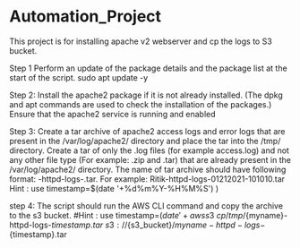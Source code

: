 # Automation_Project
This project is for installing apache v2 webserver and cp the logs to S3 bucket.

Step 1 Perform an update of the package details and the package list at the start of the script.
sudo apt update -y
 

Step 2: Install the apache2 package if it is not already installed. (The dpkg and apt commands are used to check the installation of the packages.)
    Ensure that the apache2 service is running and enabled
    
    
Step 3: Create a tar archive of apache2 access logs and error logs that are present in the /var/log/apache2/ directory and place the tar into the /tmp/ directory. Create a tar of only the .log files (for example access.log) and not any other file type (For example: .zip and .tar) that are already present in the /var/log/apache2/ directory. The name of tar archive should have following format:  <your _name>-httpd-logs-<timestamp>.tar. For example: Ritik-httpd-logs-01212021-101010.tar                                                             Hint : use timestamp=$(date '+%d%m%Y-%H%M%S') )
 
 
step 4: The script should run the AWS CLI command and copy the archive to the s3 bucket. 
    #Hint : use timestamp=$(date '+%d%m%Y-%H%M%S') ) to name  the  tar
    aws s3 \
    cp /tmp/${myname}-httpd-logs-${timestamp}.tar \
    s3://${s3_bucket}/${myname}-httpd-logs-${timestamp}.tar
 
